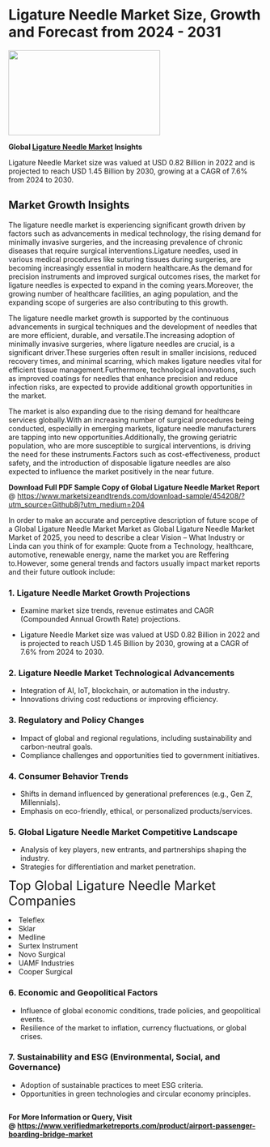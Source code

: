 <H1>Ligature Needle Market Size, Growth and Forecast from 2024 - 2031</H1><img class="aligncenter size-medium wp-image-584254" src="https://thirdeyenews.in/wp-content/uploads/2024/09/Global-Market-Research-300x168.jpeg" alt="" width="300" height="168" /><p><strong>Global&nbsp;<a href="https://www.marketsizeandtrends.com/download-sample/454208/?utm_source=Github8j?utm_medium=204">Ligature Needle Market</a> Insights</strong></p><p>Ligature Needle Market size was valued at USD 0.82 Billion in 2022 and is projected to reach USD 1.45 Billion by 2030, growing at a CAGR of 7.6% from 2024 to 2030.</p><p><h2>Market Growth Insights</h2> <p>The ligature needle market is experiencing significant growth driven by factors such as advancements in medical technology, the rising demand for minimally invasive surgeries, and the increasing prevalence of chronic diseases that require surgical interventions.Ligature needles, used in various medical procedures like suturing tissues during surgeries, are becoming increasingly essential in modern healthcare.As the demand for precision instruments and improved surgical outcomes rises, the market for ligature needles is expected to expand in the coming years.Moreover, the growing number of healthcare facilities, an aging population, and the expanding scope of surgeries are also contributing to this growth.</p> <p>The ligature needle market growth is supported by the continuous advancements in surgical techniques and the development of needles that are more efficient, durable, and versatile.The increasing adoption of minimally invasive surgeries, where ligature needles are crucial, is a significant driver.These surgeries often result in smaller incisions, reduced recovery times, and minimal scarring, which makes ligature needles vital for efficient tissue management.Furthermore, technological innovations, such as improved coatings for needles that enhance precision and reduce infection risks, are expected to provide additional growth opportunities in the market.</p> <p>The market is also expanding due to the rising demand for healthcare services globally.With an increasing number of surgical procedures being conducted, especially in emerging markets, ligature needle manufacturers are tapping into new opportunities.Additionally, the growing geriatric population, who are more susceptible to surgical interventions, is driving the need for these instruments.Factors such as cost-effectiveness, product safety, and the introduction of disposable ligature needles are also expected to influence the market positively in the near future.</p> <p><span class=""><strong>Download Full PDF Sample Copy of Global Ligature Needle Market Report</strong> @ <a href="https://www.marketsizeandtrends.com/download-sample/454208/?utm_source=Github8j?utm_medium=204" target="_blank">https://www.marketsizeandtrends.com/download-sample/454208/?utm_source=Github8j?utm_medium=204</a></span></p><p>In order to make an accurate and perceptive description of future scope of a Global&nbsp;Ligature Needle Market Market as Global&nbsp;Ligature Needle Market Market of 2025, you need to describe a clear Vision &ndash; What Industry or Linda can you think of for example: Quote from a Technology, healthcare, automotive, renewable energy, name the market you are Reffering to.However, some general trends and factors usually impact market reports and their future outlook include:</p><h3>1.&nbsp;<strong>Ligature Needle Market Growth Projections</strong></h3><ul><li>Examine market size trends, revenue estimates and CAGR (Compounded Annual Growth Rate) projections.</li><li><p>Ligature Needle Market size was valued at USD 0.82 Billion in 2022 and is projected to reach USD 1.45 Billion by 2030, growing at a CAGR of 7.6% from 2024 to 2030.</p></li></ul><h3>2.&nbsp;<strong>Ligature Needle Market Technological Advancements</strong></h3><ul><li>Integration of AI, IoT, blockchain, or automation in the industry.</li><li>Innovations driving cost reductions or improving efficiency.</li></ul><h3>3.&nbsp;<strong>Regulatory and Policy Changes</strong></h3><ul><li>Impact of global and regional regulations, including sustainability and carbon-neutral goals.</li><li>Compliance challenges and opportunities tied to government initiatives.</li></ul><h3>4.&nbsp;<strong>Consumer Behavior Trends</strong></h3><ul><li>Shifts in demand influenced by generational preferences (e.g., Gen Z, Millennials).</li><li>Emphasis on eco-friendly, ethical, or personalized products/services.</li></ul><h3>5.&nbsp;<strong>Global Ligature Needle Market Competitive Landscape</strong></h3><ul><li>Analysis of key players, new entrants, and partnerships shaping the industry.</li><li>Strategies for differentiation and market penetration.</li></ul><p data-pm-slice="1 1 []"><span style="color: inherit; font-family: inherit; font-size: 25px;">Top Global Ligature Needle Market Companies</span></p><div class="" data-test-id=""><p><li>Teleflex</li><li> Sklar</li><li> Medline</li><li> Surtex Instrument</li><li> Novo Surgical</li><li> UAMF Industries</li><li> Cooper Surgical</li></p></div><h3>6.&nbsp;<strong>Economic and Geopolitical Factors</strong></h3><ul><li>Influence of global economic conditions, trade policies, and geopolitical events.</li><li>Resilience of the market to inflation, currency fluctuations, or global crises.</li></ul><h3>7.&nbsp;<strong>Sustainability and ESG (Environmental, Social, and Governance)</strong></h3><ul><li>Adoption of sustainable practices to meet ESG criteria.</li><li>Opportunities in green technologies and circular economy principles.</li></ul><h2><strong style="font-size: 14px;">For More Information or Query, Visit @&nbsp;</strong><a style="background-color: #ffffff; font-size: 14px;" href="https://www.marketsizeandtrends.com/report/ligature-needle-market/" target="_blank">https://www.verifiedmarketreports.com/product/airport-passenger-boarding-bridge-market</a></h2>
